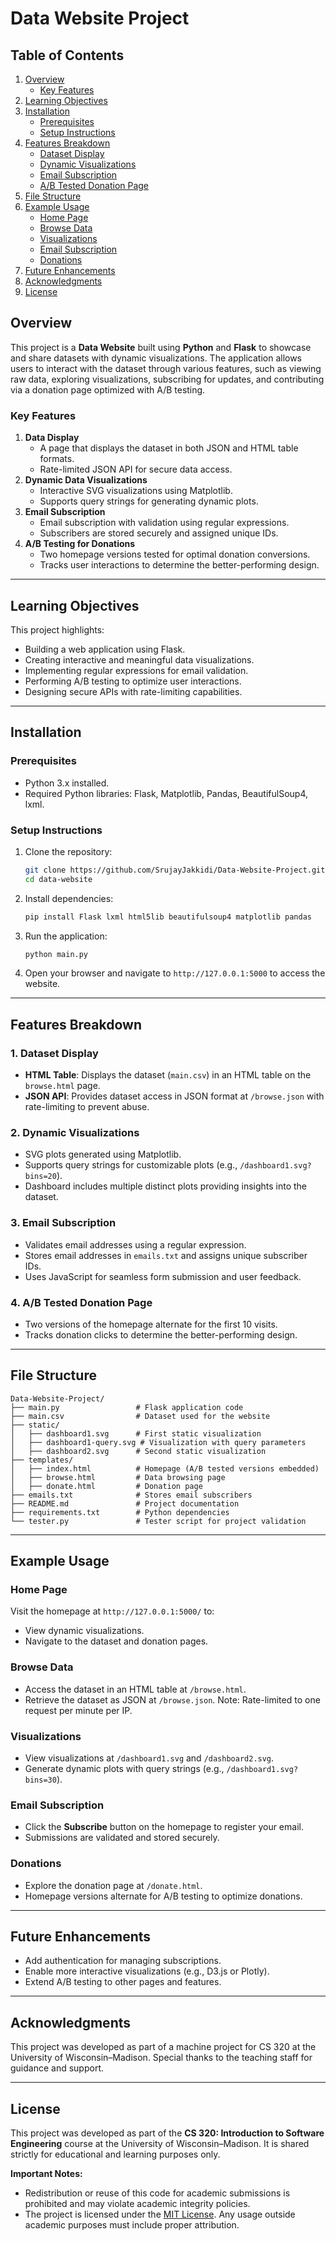 
# Data Website Project



## Table of Contents

1. [Overview](#overview)
   - [Key Features](#key-features)
2. [Learning Objectives](#learning-objectives)
3. [Installation](#installation)
   - [Prerequisites](#prerequisites)
   - [Setup Instructions](#setup-instructions)
4. [Features Breakdown](#features-breakdown)
   - [Dataset Display](#1-dataset-display)
   - [Dynamic Visualizations](#2-dynamic-visualizations)
   - [Email Subscription](#3-email-subscription)
   - [A/B Tested Donation Page](#4-ab-tested-donation-page)
5. [File Structure](#file-structure)
6. [Example Usage](#example-usage)
   - [Home Page](#home-page)
   - [Browse Data](#browse-data)
   - [Visualizations](#visualizations)
   - [Email Subscription](#email-subscription)
   - [Donations](#donations)
7. [Future Enhancements](#future-enhancements)
8. [Acknowledgments](#acknowledgments)
9. [License](#license)

## Overview

This project is a **Data Website** built using **Python** and **Flask** to showcase and share datasets with dynamic visualizations. The application allows users to interact with the dataset through various features, such as viewing raw data, exploring visualizations, subscribing for updates, and contributing via a donation page optimized with A/B testing.

### Key Features

1.  **Data Display**
    -   A page that displays the dataset in both JSON and HTML table formats.
    -   Rate-limited JSON API for secure data access.
2.  **Dynamic Data Visualizations**
    -   Interactive SVG visualizations using Matplotlib.
    -   Supports query strings for generating dynamic plots.
3.  **Email Subscription**
    -   Email subscription with validation using regular expressions.
    -   Subscribers are stored securely and assigned unique IDs.
4.  **A/B Testing for Donations**
    -   Two homepage versions tested for optimal donation conversions.
    -   Tracks user interactions to determine the better-performing design.

----------

## Learning Objectives

This project highlights:

-   Building a web application using Flask.
-   Creating interactive and meaningful data visualizations.
-   Implementing regular expressions for email validation.
-   Performing A/B testing to optimize user interactions.
-   Designing secure APIs with rate-limiting capabilities.

----------

## Installation

### Prerequisites

-   Python 3.x installed.
-   Required Python libraries: Flask, Matplotlib, Pandas, BeautifulSoup4, lxml.

### Setup Instructions

1.  Clone the repository:
    
    ```bash
    git clone https://github.com/SrujayJakkidi/Data-Website-Project.git
    cd data-website
    
    ```
    
2.  Install dependencies:
    
    ```bash
    pip install Flask lxml html5lib beautifulsoup4 matplotlib pandas
    
    ```
    
3.  Run the application:
    
    ```bash
    python main.py
    
    ```
    
4.  Open your browser and navigate to `http://127.0.0.1:5000` to access the website.

----------

## Features Breakdown

### 1. Dataset Display

-   **HTML Table**: Displays the dataset (`main.csv`) in an HTML table on the `browse.html` page.
-   **JSON API**: Provides dataset access in JSON format at `/browse.json` with rate-limiting to prevent abuse.

### 2. Dynamic Visualizations

-   SVG plots generated using Matplotlib.
-   Supports query strings for customizable plots (e.g., `/dashboard1.svg?bins=20`).
-   Dashboard includes multiple distinct plots providing insights into the dataset.

### 3. Email Subscription

-   Validates email addresses using a regular expression.
-   Stores email addresses in `emails.txt` and assigns unique subscriber IDs.
-   Uses JavaScript for seamless form submission and user feedback.

### 4. A/B Tested Donation Page

-   Two versions of the homepage alternate for the first 10 visits.
-   Tracks donation clicks to determine the better-performing design.

----------

## File Structure

```
Data-Website-Project/
├── main.py                 # Flask application code
├── main.csv                # Dataset used for the website
├── static/
│   ├── dashboard1.svg      # First static visualization
│   ├── dashboard1-query.svg # Visualization with query parameters
│   ├── dashboard2.svg      # Second static visualization
├── templates/
│   ├── index.html          # Homepage (A/B tested versions embedded)
│   ├── browse.html         # Data browsing page
│   ├── donate.html         # Donation page
├── emails.txt              # Stores email subscribers
├── README.md               # Project documentation
├── requirements.txt        # Python dependencies
└── tester.py               # Tester script for project validation

```

----------

## Example Usage

### Home Page

Visit the homepage at `http://127.0.0.1:5000/` to:

-   View dynamic visualizations.
-   Navigate to the dataset and donation pages.

### Browse Data

-   Access the dataset in an HTML table at `/browse.html`.
-   Retrieve the dataset as JSON at `/browse.json`. Note: Rate-limited to one request per minute per IP.

### Visualizations

-   View visualizations at `/dashboard1.svg` and `/dashboard2.svg`.
-   Generate dynamic plots with query strings (e.g., `/dashboard1.svg?bins=30`).

### Email Subscription

-   Click the **Subscribe** button on the homepage to register your email.
-   Submissions are validated and stored securely.

### Donations

-   Explore the donation page at `/donate.html`.
-   Homepage versions alternate for A/B testing to optimize donations.

----------

## Future Enhancements

-   Add authentication for managing subscriptions.
-   Enable more interactive visualizations (e.g., D3.js or Plotly).
-   Extend A/B testing to other pages and features.

----------

## Acknowledgments

This project was developed as part of a machine project for CS 320 at the University of Wisconsin–Madison. Special thanks to the teaching staff for guidance and support.

----------

## License

This project was developed as part of the **CS 320: Introduction to Software Engineering** course at the University of Wisconsin–Madison. It is shared strictly for educational and learning purposes only.

**Important Notes:**

-   Redistribution or reuse of this code for academic submissions is prohibited and may violate academic integrity policies.
-   The project is licensed under the [MIT License](https://opensource.org/licenses/MIT). Any usage outside academic purposes must include proper attribution.
